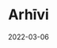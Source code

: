 ---
title: "Arhīvi"
date: 2022-03-06
layout: "archives"
slug: "archives"
menu:
    main:
        weight: 3
        params: 
            icon: archives
---